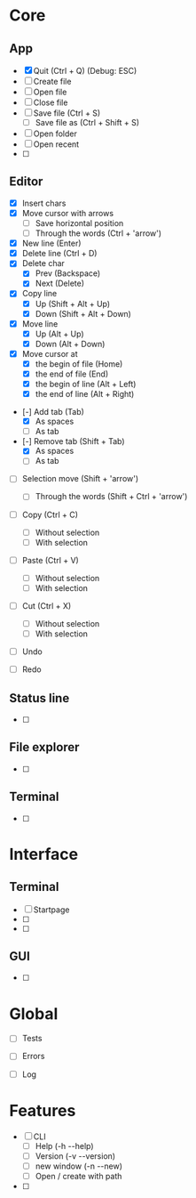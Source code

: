 # Core

## App
- [X] Quit (Ctrl + Q) (Debug: ESC)
- [ ] Create file
- [ ] Open file
- [ ] Close file
- [ ] Save file (Ctrl + S)
    - [ ] Save file as (Ctrl + Shift + S)
- [ ] Open folder
- [ ] Open recent
- [ ] 


## Editor
- [x] Insert chars
- [x] Move cursor with arrows
    - [ ] Save horizontal position
    - [ ] Through the words (Ctrl + 'arrow')
- [x] New line (Enter)
- [x] Delete line (Ctrl + D)
- [x] Delete char
    - [x] Prev (Backspace)
    - [x] Next (Delete)
- [x] Copy line
    - [x] Up (Shift + Alt + Up)
    - [x] Down (Shift + Alt + Down)
- [x] Move line
    - [x] Up (Alt + Up)
    - [x] Down (Alt + Down)
- [x] Move cursor at
    - [x] the begin of file (Home)
    - [x] the end of file (End)
    - [x] the begin of line (Alt + Left)
    - [x] the end of line (Alt + Right)
- [-] Add tab (Tab)
    - [x] As spaces
    - [ ] As tab
- [-] Remove tab (Shift + Tab)
    - [x] As spaces
    - [ ] As tab
- [ ] Selection move (Shift + 'arrow')
    - [ ] Through the words (Shift + Ctrl + 'arrow')
- [ ] Copy (Ctrl + C)
    - [ ] Without selection
    - [ ] With selection
- [ ] Paste (Ctrl + V)
    - [ ] Without selection
    - [ ] With selection
- [ ] Cut (Ctrl + X)
    - [ ] Without selection
    - [ ] With selection
- [ ] Undo
- [ ] Redo


## Status line
- [ ]


## File explorer
- [ ]


## Terminal
- [ ]



# Interface

## Terminal
- [ ] Startpage
- [ ] 
- [ ] 


## GUI
- [ ] 


# Global
- [ ] Tests
- [ ] Errors
- [ ] Log


# Features
- [ ] CLI
    - [ ] Help (-h --help)
    - [ ] Version (-v --version) 
    - [ ] new window (-n --new) 
    - [ ] Open / create with path 
- [ ]